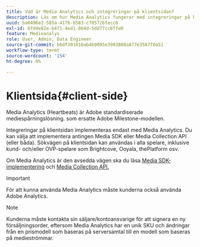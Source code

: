 ```yaml
---
title: Vad är Media Analytics och integreringar på klientsidan?
description: Läs om hur Media Analytics fungerar med integreringar på klientsidan och Media SDK och/eller Media Collection API.
uuid: ba0496e2-585a-4176-b583-c705726fecc6
exl-id: 6fd4e82e-b471-4ed1-864d-5dd77cc6ffe0
feature: Medieanalys
role: User, Admin, Data Engineer
source-git-commit: b6df391016ab4b9095e3993808a877e3587f0a51
workflow-type: tm+mt
source-wordcount: '154'
ht-degree: 0%

---
```


# Klientsida{#client-side}

Media Analytics (Heartbeats) är Adobe standardiserade mediespårningslösning. som ersatte Adobe Milestone-modellen.

Integreringar på klientsidan implementeras endast med Media Analytics. Du kan välja att implementera antingen Media SDK eller Media Collection API (eller båda). Sökvägen på klientsidan kan användas i alla spelare, inklusive kund- och/eller OVP-spelare som Brightcove, Ooyala, thePlatform osv.

Om Media Analytics är den avsedda vägen ska du läsa [Media SDK-implementering](/help/sdk-implement/setup/setup-overview.md) och [Media Collection API.](/help/media-collection-api/mc-api-overview.md)

>[!IMPORTANT]
>
>För att kunna använda Media Analytics måste kunderna också använda Adobe Analytics.

>[!NOTE]
>
>Kunderna måste kontakta sin säljare/kontoansvarige för att signera en ny försäljningsorder, eftersom Media Analytics har en unik SKU och ändringar från en prismodell som baseras på serversamtal till en modell som baseras på medieströmmar.
